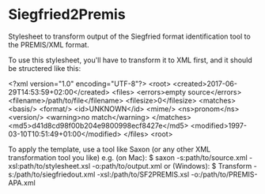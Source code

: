 # Siegfried2Premis
Stylesheet to transform output of the Siegfried format identification tool to the PREMIS/XML format.

To use this stylesheet, you'll have to transform it to XML first, and it should be structered like this:

\<?xml version="1.0" encoding="UTF-8"?>
\<root>
	\<created>2017-06-29T14:53:59+02:00\</created>
	\<files>
		\<errors>empty source\</errors>
		\<filename>/path/to/file\</filename>
		\<filesize>0\</filesize>
		\<matches>
			\<basis/>
			\<format/>
			\<id>UNKNOWN\</id>
			\<mime/>
			\<ns>pronom\</ns>
			\<version/>
			\<warning>no match\</warning>
		\</matches>
		\<md5>d41d8cd98f00b204e9800998ecf8427e\</md5>
		\<modified>1997-03-10T10:51:49+01:00\</modified>
	\</files>
\<root>

To apply the template, use a tool like Saxon (or any other XML transformation tool you like)
e.g. (on Mac):
  $ saxon -s:path/to/source.xml -xsl:path/to/stylesheet.xsl -o:path/to/output.xml 
or (Windows):
  $ Transform -s:/path/to/siegfriedout.xml -xsl:/path/to/SF2PREMIS.xsl -o:/path/to/PREMIS- APA.xml
 
